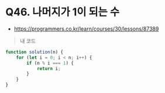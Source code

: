 # Q46. 나머지가 1이 되는 수
- https://programmers.co.kr/learn/courses/30/lessons/87389

> 내 코드
```js
function solution(n) {
    for (let i = 0; i < n; i++) {
        if (n % i === 1) {
            return i;
        }
    }
}
```